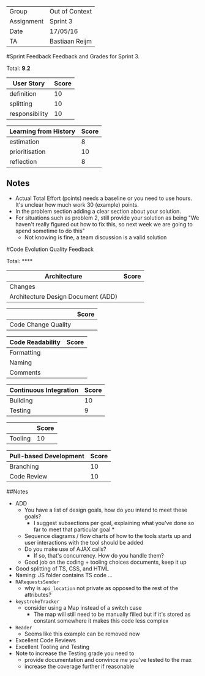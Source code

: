 |      |            |
|------|------------|
|Group | Out of Context |
|Assignment|Sprint 3|
|Date|17/05/16|
|TA|Bastiaan Reijm|

#Sprint Feedback
Feedback and Grades for Sprint 3.

Total: **9.2**

| User Story | Score |
|------------|-------|
| definition |  10    |
| splitting  |  10    |
| responsibility | 10 |

| Learning from History | Score |
|-----------------------|-------|
| estimation            | 8     |
| prioritisation        | 10    |
| reflection            | 8     |

## Notes
* Actual Total Effort (points) needs a baseline or you need to use hours. It's unclear how much work 30 (example) points.
* In the problem section adding a clear section about your solution.
* For situations such as problem 2, still provide your solution as being "We haven't really figured out how to fix this, so next week we are going to spend sometime to do this"
	* Not knowing is fine, a team discussion is a valid solution

#Code Evolution Quality Feedback

Total: ****

| Architecture                       | Score |
|------------------------------------|-------|
| Changes                            |      |
| Architecture Design Document (ADD) |      |

|                     | Score |
|---------------------|-------|
| Code Change Quality |      |

| Code Readability | Score |
|------------------|-------|
| Formatting       |      |
| Naming           |      |
| Comments         |      |

| Continuous Integration | Score |
|------------------------|-------|
| Building               |  10    |
| Testing                |  9    |

|         | Score |
|---------|-------|
| Tooling | 10     |

| Pull-based Development | Score |
|------------------------|-------|
| Branching              |  10    |
| Code Review            |  10    |

##Notes
* ADD
	* You have a list of design goals, how do you intend to meet these goals?
		* I suggest subsections per goal, explaining what you've done so far to meet that particular goal		* 
	* Sequence diagrams / flow charts of how to the tools starts up and user interactions with the tool should be added 
	* Do you make use of AJAX calls? 
		* If so, that's concurrency. How do you handle them?
	* Good job on the coding + tooling choices documents, keep it up
* Good splitting of TS, CSS, and HTML
* Naming: JS folder contains TS code ...
* `RARequestsSender`
	* why is `api_location` not private as opposed to the rest of the attributes?
* `keystrokeTracker`
	* consider using a Map instead of a switch case
		* The map will still need to be manually filled but if it's stored as constant somewhere it makes this code less complex
* `Reader`
	* Seems like this example can be removed now 
* Excellent Code Reviews
* Excellent Tooling and Testing
* Note to increase the Testing grade you need to
	* provide documentation and convince me you've tested to the max
	* increase the coverage further if reasonable